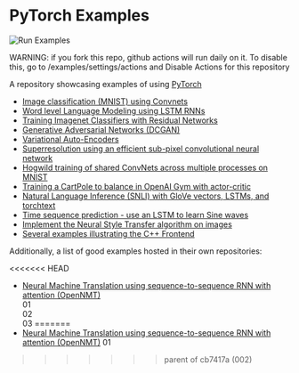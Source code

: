 # PyTorch Examples
![Run Examples](https://github.com/pytorch/examples/workflows/Run%20Examples/badge.svg)

WARNING: if you fork this repo, github actions will run daily on it. To disable
this, go to <myuser>/examples/settings/actions and Disable Actions for this
repository

A repository showcasing examples of using [PyTorch](https://github.com/pytorch/pytorch)

- [Image classification (MNIST) using Convnets](mnist)
- [Word level Language Modeling using LSTM RNNs](word_language_model)
- [Training Imagenet Classifiers with Residual Networks](imagenet)
- [Generative Adversarial Networks (DCGAN)](dcgan)
- [Variational Auto-Encoders](vae)
- [Superresolution using an efficient sub-pixel convolutional neural network](super_resolution)
- [Hogwild training of shared ConvNets across multiple processes on MNIST](mnist_hogwild)
- [Training a CartPole to balance in OpenAI Gym with actor-critic](reinforcement_learning)
- [Natural Language Inference (SNLI) with GloVe vectors, LSTMs, and torchtext](snli)
- [Time sequence prediction - use an LSTM to learn Sine waves](time_sequence_prediction)
- [Implement the Neural Style Transfer algorithm on images](fast_neural_style)
- [Several examples illustrating the C++ Frontend](cpp)

Additionally, a list of good examples hosted in their own repositories:

<<<<<<< HEAD
- [Neural Machine Translation using sequence-to-sequence RNN with attention (OpenNMT)](https://github.com/OpenNMT/OpenNMT-py)<br>
01<br>
02<br>
03
=======
- [Neural Machine Translation using sequence-to-sequence RNN with attention (OpenNMT)](https://github.com/OpenNMT/OpenNMT-py)
01

>>>>>>> parent of cb7417a (002)

